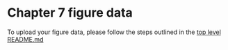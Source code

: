 # Chapter 7 figure data
To upload your figure data, please follow the steps outlined in the [top level README.md](https://github.com/mollymacrae/test-IPCC#adding-figure-data-to-the-github-repository)
